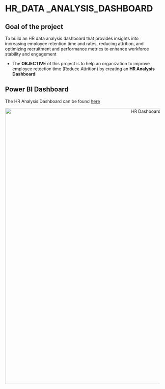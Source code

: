 # HR_DATA _ANALYSIS_DASHBOARD
## Goal of the project
To build an HR data analysis dashboard that provides insights into increasing employee retention time and rates, reducing attrition, and optimizing recruitment and performance metrics to enhance workforce stability and engagement

 - The **OBJECTIVE** of this project is to help an organization to improve employee retection time (Reduce Attrition) by creating an **HR Analysis Dashboard**


## Power BI Dashboard
The HR Analysis Dashboard can be found [here](https://github.com/user-attachments/files/17407384/HR_Data_Analysis.pdf)



<p align="center">
  <img src="https://github.com/user-attachments/assets/ea6f1fb5-c745-40ec-874e-e1fcb5f6613b" alt="HR Dashboard" width="900">
</p>
